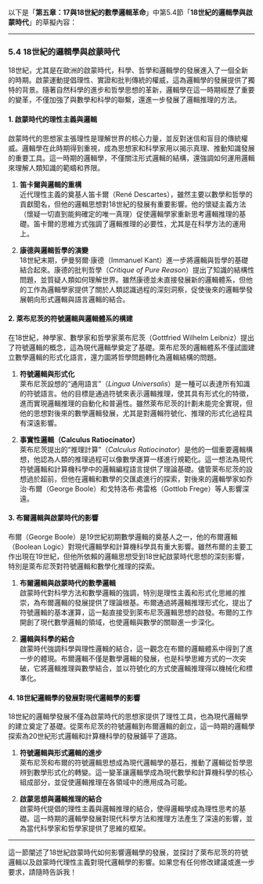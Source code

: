 以下是「**第五章：17與18世紀的數學邏輯革命**」中第5.4節「**18世紀的邏輯學與啟蒙時代**」的草擬內容：

---

### 5.4 18世紀的邏輯學與啟蒙時代

18世紀，尤其是在歐洲的啟蒙時代，科學、哲學和邏輯學的發展進入了一個全新的時期。啟蒙運動提倡理性、實證和批判傳統的權威，這為邏輯學的發展提供了獨特的背景。隨著自然科學的進步和哲學思想的革新，邏輯學在這一時期經歷了重要的變革，不僅加強了與數學和科學的聯繫，還進一步發展了邏輯推理的方法。

#### 1. 啟蒙時代的理性主義與邏輯

啟蒙時代的思想家主張理性是理解世界的核心力量，並反對迷信和盲目的傳統權威。邏輯學在此時期得到重視，成為思想家和科學家用以揭示真理、推動知識發展的重要工具。這一時期的邏輯學，不僅關注形式邏輯的結構，還強調如何運用邏輯來理解人類知識的範疇和界限。

1. **笛卡爾與邏輯的重構**  
   近代理性主義的奠基人笛卡爾（René Descartes），雖然主要以數學和哲學的貢獻聞名，但他的邏輯思想對18世紀的發展有重要影響。他的懷疑主義方法（懷疑一切直到能夠確定的唯一真理）促使邏輯學家重新思考邏輯推理的基礎。笛卡爾的思維方式強調了邏輯推理的必要性，尤其是在科學方法的運用上。

2. **康德與邏輯哲學的演變**  
   18世紀末期，伊曼努爾·康德（Immanuel Kant）進一步將邏輯與哲學的基礎結合起來。康德的批判哲學（*Critique of Pure Reason*）提出了知識的結構性問題，並質疑人類如何理解世界。雖然康德並未直接發展新的邏輯體系，但他的工作為邏輯學家提供了關於人類認識過程的深刻洞察，促使後來的邏輯學發展朝向形式邏輯與語言邏輯的結合。

#### 2. 萊布尼茨的符號邏輯與邏輯體系的構建

在18世紀，神學家、數學家和哲學家萊布尼茨（Gottfried Wilhelm Leibniz）提出了符號邏輯的概念，這為現代邏輯學奠定了基礎。萊布尼茨的邏輯體系不僅試圖建立數學邏輯的形式化語言，還力圖將哲學問題轉化為邏輯結構的問題。

1. **符號邏輯與形式化**  
   萊布尼茨設想的“通用語言”（*Lingua Universalis*）是一種可以表達所有知識的符號語言。他的目標是通過符號來表示邏輯推理，使其具有形式化的特徵，進而實現邏輯推理的自動化和普遍性。雖然萊布尼茨的計劃未能完全實現，但他的思想對後來的數學邏輯發展，尤其是對邏輯符號化、推理的形式化過程具有深遠影響。

2. **事實性邏輯（Calculus Ratiocinator）**  
   萊布尼茨提出的“推理計算”（*Calculus Ratiocinator*）是他的一個重要邏輯構想，他認為人類的推理過程可以像數學運算一樣進行規範化。這一想法為現代符號邏輯和計算機科學中的邏輯編程語言提供了理論基礎。儘管萊布尼茨的設想過於超前，但他在邏輯和數學的交匯處進行的探索，對後來的邏輯學家如乔治·布爾（George Boole）和戈特洛布·弗雷格（Gottlob Frege）等人影響深遠。

#### 3. 布爾邏輯與啟蒙時代的影響

布爾（George Boole）是19世紀初期數學邏輯的奠基人之一，他的布爾邏輯（Boolean Logic）對現代邏輯學和計算機科學具有重大影響。雖然布爾的主要工作出現在19世紀，但他所依賴的邏輯思想受到18世紀啟蒙時代思想的深刻影響，特別是萊布尼茨對符號邏輯和數學化推理的探索。

1. **布爾邏輯與啟蒙時代的數學邏輯**  
   啟蒙時代對科學方法和數學邏輯的強調，特別是理性主義和形式化思維的推崇，為布爾邏輯的發展提供了理論根基。布爾通過將邏輯推理形式化，提出了符號邏輯的基本運算，這一點直接受到萊布尼茨邏輯思想的啟發。布爾的工作開創了現代數學邏輯的領域，也使邏輯與數學的關聯進一步深化。

2. **邏輯與科學的結合**  
   啟蒙時代強調科學與理性邏輯的結合，這一觀念在布爾的邏輯體系中得到了進一步的體現。布爾邏輯不僅是數學邏輯的發展，也是科學思維方式的一次突破，它將邏輯推理與數學結合，並以符號化的方式使邏輯推理得以機械化和標準化。

#### 4. 18世紀邏輯學的發展對現代邏輯學的影響

18世紀的邏輯學發展不僅為啟蒙時代的思想家提供了理性工具，也為現代邏輯學的建立奠定了基礎。從萊布尼茨的符號邏輯到布爾邏輯的創立，這一時期的邏輯學探索為20世紀形式邏輯和計算機科學的發展鋪平了道路。

1. **符號邏輯與形式邏輯的進步**  
   萊布尼茨和布爾的符號邏輯思想成為現代邏輯學的基石，推動了邏輯從哲學思辨到數學形式化的轉變。這一變革讓邏輯學成為現代數學和計算機科學的核心組成部分，並促使邏輯推理在各領域中的應用成為可能。

2. **啟蒙思想與邏輯推理的結合**  
   啟蒙時代提倡的理性主義與邏輯推理的結合，使得邏輯學成為理性思考的基礎。這一時期的邏輯學發展對現代科學方法和推理方法產生了深遠的影響，並為當代科學家和哲學家提供了思維的框架。

---

這一節闡述了18世紀啟蒙時代如何影響邏輯學的發展，並探討了萊布尼茨的符號邏輯以及啟蒙時代理性主義對現代邏輯學的影響。如果您有任何修改建議或進一步要求，請隨時告訴我！